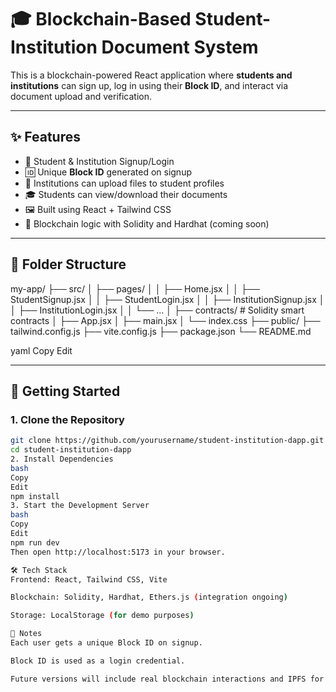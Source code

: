 # 🎓 Blockchain-Based Student-Institution Document System

This is a blockchain-powered React application where **students and institutions** can sign up, log in using their **Block ID**, and interact via document upload and verification.

---

## ✨ Features

- 🔐 Student & Institution Signup/Login
- 🆔 Unique **Block ID** generated on signup
- 🏫 Institutions can upload files to student profiles
- 🎓 Students can view/download their documents
- 🖼️ Built using React + Tailwind CSS
- 🔗 Blockchain logic with Solidity and Hardhat (coming soon)

---

## 📁 Folder Structure

my-app/
├── src/
│ ├── pages/
│ │ ├── Home.jsx
│ │ ├── StudentSignup.jsx
│ │ ├── StudentLogin.jsx
│ │ ├── InstitutionSignup.jsx
│ │ ├── InstitutionLogin.jsx
│ │ └── ...
│ ├── contracts/ # Solidity smart contracts
│ ├── App.jsx
│ ├── main.jsx
│ └── index.css
├── public/
├── tailwind.config.js
├── vite.config.js
├── package.json
└── README.md

yaml
Copy
Edit

---

## 🚀 Getting Started

### 1. Clone the Repository

```bash
git clone https://github.com/yourusername/student-institution-dapp.git
cd student-institution-dapp
2. Install Dependencies
bash
Copy
Edit
npm install
3. Start the Development Server
bash
Copy
Edit
npm run dev
Then open http://localhost:5173 in your browser.

🛠️ Tech Stack
Frontend: React, Tailwind CSS, Vite

Blockchain: Solidity, Hardhat, Ethers.js (integration ongoing)

Storage: LocalStorage (for demo purposes)

📌 Notes
Each user gets a unique Block ID on signup.

Block ID is used as a login credential.

Future versions will include real blockchain interactions and IPFS for file storage.












